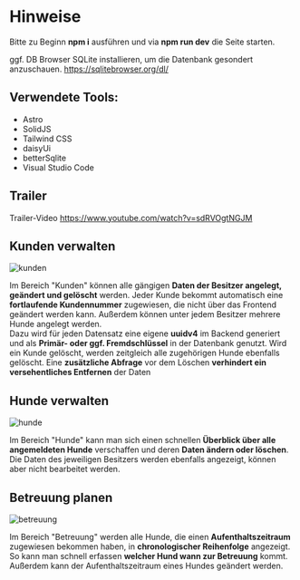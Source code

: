 # Hinweise

Bitte zu Beginn **npm i** ausführen und via **npm run dev** die Seite starten.

ggf. DB Browser SQLite installieren, um die Datenbank gesondert anzuschauen.
https://sqlitebrowser.org/dl/


## Verwendete Tools:

- Astro
- SolidJS
- Tailwind CSS
- daisyUi
- betterSqlite
- Visual Studio Code

## Trailer
Trailer-Video https://www.youtube.com/watch?v=sdRVOgtNGJM


## Kunden verwalten
![kunden](https://github.com/KathSchra/Kundensystem_Hundeschule/assets/132889946/bd242fb2-0a5c-4aae-9478-c7aebb8d5cdc)

Im Bereich "Kunden" können alle gängigen **Daten der Besitzer angelegt, geändert und gelöscht** werden.
Jeder Kunde bekommt automatisch eine **fortlaufende Kundennummer** zugewiesen, die nicht über das Frontend geändert werden kann.
Außerdem können unter jedem Besitzer mehrere Hunde angelegt werden. <br>
Dazu wird für jeden Datensatz eine eigene **uuidv4** im Backend generiert und als **Primär- oder ggf. Fremdschlüssel** in der Datenbank genutzt.
Wird ein Kunde gelöscht, werden zeitgleich alle zugehörigen Hunde ebenfalls gelöscht. Eine **zusätzliche Abfrage** vor dem Löschen **verhindert ein versehentliches Entfernen** der Daten


## Hunde verwalten
![hunde](https://github.com/KathSchra/Kundensystem_Hundeschule/assets/132889946/f76a9120-31b1-4e7e-80d0-7872f48a6580)

Im Bereich "Hunde" kann man sich einen schnellen **Überblick über alle angemeldeten Hunde** verschaffen und deren **Daten ändern oder löschen**. Die Daten des jeweiligen Besitzers werden ebenfalls angezeigt, können aber nicht bearbeitet werden.


## Betreuung planen
![betreuung](https://github.com/KathSchra/Kundensystem_Hundeschule/assets/132889946/c51bfe6e-1ce4-4728-b88d-d3786b1e022d)

Im Bereich "Betreuung" werden alle Hunde, die einen **Aufenthaltszeitraum** zugewiesen bekommen haben, in **chronologischer Reihenfolge** angezeigt. So kann man schnell erfassen **welcher Hund wann zur Betreuung** kommt. <br>
Außerdem kann der Aufenthaltszeitraum eines Hundes geändert werden.
